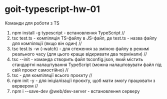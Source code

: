 # goit-typescript-hw-01

Команди для роботи з TS

1. npm install -g typescript - встановлення TypeScript
   //
2. tsc test.ts - компіляція TS-файлу в JS-файл, де test.ts - назва файлу для компіляції (якщо він один)
   //
3. tsc test.ts -w (-watch) - для стеження за зміною файлу в режимі реального часу (для цього краще відкривати два термінали)
   //
4. tsc --init - команда створить файл tsconfig.json, який містить стандартні налаштування TypeScript (можна налаштовувати файл під свій проєкт самостійно)
   //
5. tsc - для компіляції всього проєкту
   //
6. npm init -y - для ініціалізації проєкту, щоб мати змогу працювати з вервером
   //
7. npm i --save-dev @web/dev-server - встановлення серверу
